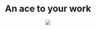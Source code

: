 <h1 style="text-align: center;">An ace to your work</h1>
<p align="center"><img src="https://user-images.githubusercontent.com/66053034/197373825-4b2a7f26-0109-4cfd-b73d-b891f6da2d9c.png"></p>
<!--

**Here are some ideas to get you started:**

🙋‍♀️ A short introduction - what is your organization all about?
🌈 Contribution guidelines - how can the community get involved?
👩‍💻 Useful resources - where can the community find your docs? Is there anything else the community should know?
🍿 Fun facts - what does your team eat for breakfast?
🧙 Remember, you can do mighty things with the power of [Markdown](https://docs.github.com/github/writing-on-github/getting-started-with-writing-and-formatting-on-github/basic-writing-and-formatting-syntax)
-->
